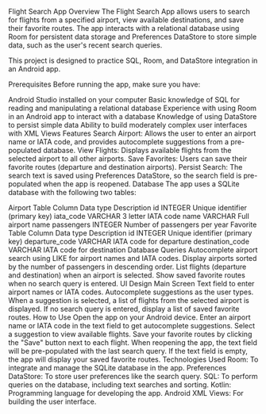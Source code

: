 Flight Search App
Overview
The Flight Search App allows users to search for flights from a specified airport, view available destinations, and save their favorite routes. The app interacts with a relational database using Room for persistent data storage and Preferences DataStore to store simple data, such as the user's recent search queries.

This project is designed to practice SQL, Room, and DataStore integration in an Android app.

Prerequisites
Before running the app, make sure you have:

Android Studio installed on your computer
Basic knowledge of SQL for reading and manipulating a relational database
Experience with using Room in an Android app to interact with a database
Knowledge of using DataStore to persist simple data
Ability to build moderately complex user interfaces with XML Views
Features
Search Airport: Allows the user to enter an airport name or IATA code, and provides autocomplete suggestions from a pre-populated database.
View Flights: Displays available flights from the selected airport to all other airports.
Save Favorites: Users can save their favorite routes (departure and destination airports).
Persist Search: The search text is saved using Preferences DataStore, so the search field is pre-populated when the app is reopened.
Database
The app uses a SQLite database with the following two tables:

Airport Table
Column	Data type	Description
id	INTEGER	Unique identifier (primary key)
iata_code	VARCHAR	3 letter IATA code
name	VARCHAR	Full airport name
passengers	INTEGER	Number of passengers per year
Favorite Table
Column	Data type	Description
id	INTEGER	Unique identifier (primary key)
departure_code	VARCHAR	IATA code for departure
destination_code	VARCHAR	IATA code for destination
Database Queries
Autocomplete airport search using LIKE for airport names and IATA codes.
Display airports sorted by the number of passengers in descending order.
List flights (departure and destination) when an airport is selected.
Show saved favorite routes when no search query is entered.
UI Design
Main Screen
Text field to enter airport names or IATA codes.
Autocomplete suggestions as the user types.
When a suggestion is selected, a list of flights from the selected airport is displayed.
If no search query is entered, display a list of saved favorite routes.
How to Use
Open the app on your Android device.
Enter an airport name or IATA code in the text field to get autocomplete suggestions.
Select a suggestion to view available flights.
Save your favorite routes by clicking the "Save" button next to each flight.
When reopening the app, the text field will be pre-populated with the last search query. If the text field is empty, the app will display your saved favorite routes.
Technologies Used
Room: To integrate and manage the SQLite database in the app.
Preferences DataStore: To store user preferences like the search query.
SQL: To perform queries on the database, including text searches and sorting.
Kotlin: Programming language for developing the app.
Android XML Views: For building the user interface.
